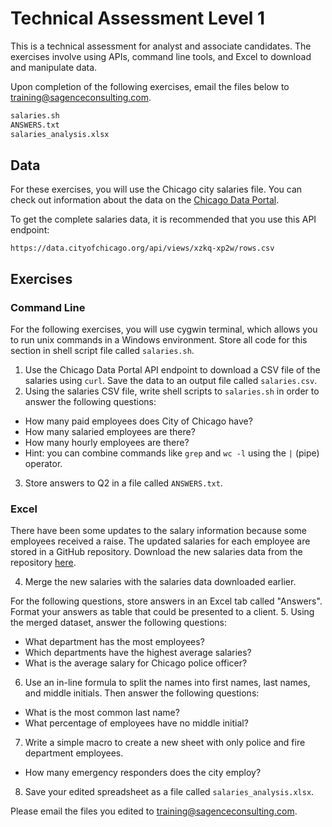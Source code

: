 # Technical Assessment Level 1
This is a technical assessment for analyst and associate candidates.
The exercises involve using APIs, command line tools, and Excel to download and manipulate data.

Upon completion of the following exercises, email the files below to [training@sagenceconsulting.com](mailto:training@sagenceconsulting.com).
```bash
salaries.sh
ANSWERS.txt
salaries_analysis.xlsx
```

## Data

For these exercises, you will use the Chicago city salaries file.
You can check out information about the data on the [Chicago Data Portal](https://data.cityofchicago.org/Administration-Finance/Current-Employee-Names-Salaries-and-Position-Title/xzkq-xp2w).

To get the complete salaries data, it is recommended that you use this API endpoint:
```
https://data.cityofchicago.org/api/views/xzkq-xp2w/rows.csv
```

## Exercises

### Command Line
For the following exercises, you will use cygwin terminal, which allows you to run unix commands in a Windows environment. Store all code for this section in shell script file called `salaries.sh`.

1. Use the Chicago Data Portal API endpoint to download a CSV file of the salaries using `curl`. Save the data to an output file called `salaries.csv`.
2. Using the salaries CSV file, write shell scripts to `salaries.sh` in order to answer the following questions:
  * How many paid employees does City of Chicago have?
  * How many salaried employees are there?
  * How many hourly employees are there?
  * Hint: you can combine commands like `grep` and `wc -l` using the `|` (pipe) operator. 
3. Store answers to Q2 in a file called `ANSWERS.txt`.

### Excel
There have been some updates to the salary information because some employees received a raise. The updated salaries for each employee are stored in a GitHub repository. Download the new salaries data from the repository [here](https://github.com/sagencetraining/assessment_level_one).

4. Merge the new salaries with the salaries data downloaded earlier.

For the following questions, store answers in an Excel tab called "Answers". Format your answers as table that could be presented to a client.
5. Using the merged dataset, answer the following questions:
  * What department has the most employees?
  * Which departments have the highest average salaries?
  * What is the average salary for Chicago police officer?
6. Use an in-line formula to split the names into first names, last names, and middle initials. Then answer the following questions:
  * What is the most common last name?
  * What percentage of employees have no middle initial?
7. Write a simple macro to create a new sheet with only police and fire department employees.
  * How many emergency responders does the city employ?
8. Save your edited spreadsheet as a file called `salaries_analysis.xlsx`.

Please email the files you edited to [training@sagenceconsulting.com](mailto:training@sagenceconsulting.com).
